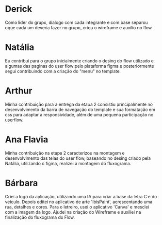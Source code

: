 # Derick 
Como lider do grupo, dialogo com cada integrante e com base separou oque cada um deveria fazer no grupo, criou o wireframe e auxílio no flow.


# Natália
Eu contribui para o grupo inicialmente criando o desing do flow utilizado e algumas das paginas do user flow pelo plataforma figma e posteriormente segui contribuindo com a criação do "menu" no template. 


# Arthur
Minha contribuição para a entrega da etapa 2 consistiu principalmente no desenvolvimento da barra de navegação do template e sua formatação em css para adaptar à responsividade, além de uma pequena participação no userflow.

# Ana Flavia
Minha contribuição na etapa 2 caracterizou na montagem e desenvolvimento das telas do user flow, baseando no desing criado pela Natália, utilizando o figma, realizei a montagem do fluxograma.

# Bárbara
Criei a logo da aplicação, utilizando uma IA para criar a base da letra C e do veículo. Depois editei no aplicativo de arte 'IbisPaint', acrescentando uma rua, detalhes e cores. Para o letreiro, usei o aplicativo 'Canva' e mesclei com a imagem da logo. Ajudei na criação do Wireframe e auxiliei na finalização do fluxograma do Flow.
